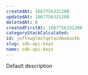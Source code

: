 ```yaml
---
createdAt: 1667756331200
updatedAt: 1667756331200
deletedAt: 0
createdFirstAt: 1667756331200
categoryStackCalculated: 
id: jeftswglmzlqetacdmxbazkb
slug: sdk-api-keys
name: sdk-api-keys
---
```


Default description